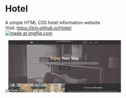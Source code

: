 # Hotel
A simple HTML CSS hotel information website
<br/>
Visit: https://lcly.github.io/Hotel/
<br/>
<a href="https://imgflip.com/gif/3gr34i"><img src="https://i.imgflip.com/3gr34i.gif" title="made at imgflip.com"/></a>

//![Demo](demo.gif)
